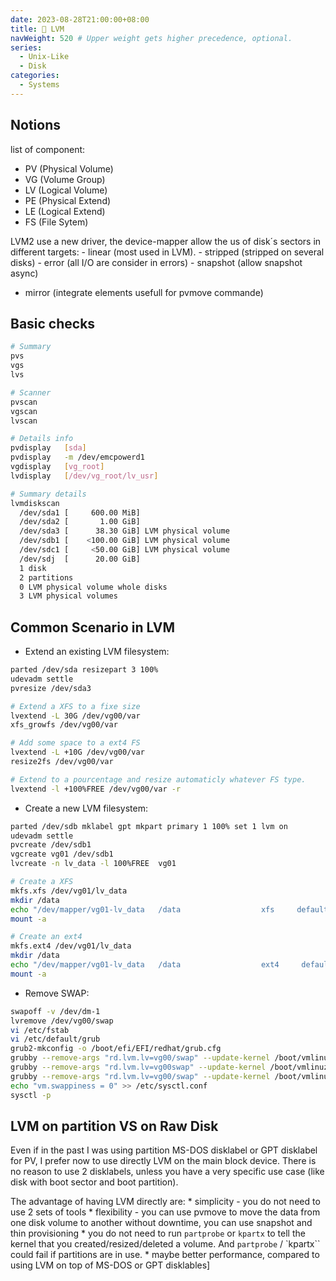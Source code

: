 ```yaml
---
date: 2023-08-28T21:00:00+08:00
title: 🧐 LVM
navWeight: 520 # Upper weight gets higher precedence, optional.
series:
  - Unix-Like
  - Disk
categories:
  - Systems
---
```


## Notions

list of component: 
* PV (Physical Volume) 
* VG (Volume Group) 
* LV (Logical Volume) 
* PE (Physical Extend)
* LE (Logical Extend)
* FS (File Sytem) 

LVM2 use a new driver, the device-mapper allow the us of disk´s sectors in different targets:
	- linear (most used in LVM). 
	- stripped (stripped on several disks)
	- error (all I/O are consider in errors)
	- snapshot (allow snapshot async)
  - mirror (integrate elements usefull for pvmove commande)

## Basic checks 

```bash
# Summary 
pvs
vgs
lvs

# Scanner
pvscan
vgscan
lvscan

# Details info
pvdisplay   [sda]
pvdisplay   -m /dev/emcpowerd1 
vgdisplay   [vg_root]
lvdisplay   [/dev/vg_root/lv_usr]

# Summary details
lvmdiskscan
  /dev/sda1 [     600.00 MiB]
  /dev/sda2 [       1.00 GiB]
  /dev/sda3 [      38.30 GiB] LVM physical volume
  /dev/sdb1 [    <100.00 GiB] LVM physical volume
  /dev/sdc1 [     <50.00 GiB] LVM physical volume
  /dev/sdj  [      20.00 GiB]
  1 disk
  2 partitions
  0 LVM physical volume whole disks
  3 LVM physical volumes
```

## Common Scenario in LVM 

* Extend an existing LVM filesystem:
```bash
parted /dev/sda resizepart 3 100%
udevadm settle
pvresize /dev/sda3

# Extend a XFS to a fixe size 
lvextend -L 30G /dev/vg00/var
xfs_growfs /dev/vg00/var  

# Add some space to a ext4 FS
lvextend -L +10G /dev/vg00/var
resize2fs /dev/vg00/var

# Extend to a pourcentage and resize automaticly whatever FS type.
lvextend -l +100%FREE /dev/vg00/var -r 
```

* Create a new LVM filesystem:
```bash
parted /dev/sdb mklabel gpt mkpart primary 1 100% set 1 lvm on
udevadm settle
pvcreate /dev/sdb1
vgcreate vg01 /dev/sdb1
lvcreate -n lv_data -l 100%FREE  vg01

# Create a XFS
mkfs.xfs /dev/vg01/lv_data
mkdir /data
echo "/dev/mapper/vg01-lv_data   /data                  xfs     defaults        0 0" >>  /etc/fstab 
mount -a 

# Create an ext4
mkfs.ext4 /dev/vg01/lv_data
mkdir /data
echo "/dev/mapper/vg01-lv_data   /data                  ext4     defaults        0 0" >>  /etc/fstab 
mount -a 
```

* Remove SWAP:
```bash
swapoff -v /dev/dm-1
lvremove /dev/vg00/swap
vi /etc/fstab
vi /etc/default/grub
grub2-mkconfig -o /boot/efi/EFI/redhat/grub.cfg
grubby --remove-args "rd.lvm.lv=vg00/swap" --update-kernel /boot/vmlinuz-3.10.0-1160.71.1.el7.x86_64
grubby --remove-args "rd.lvm.lv=vg00swap" --update-kernel /boot/vmlinuz-3.10.0-1160.el7.x86_64
grubby --remove-args "rd.lvm.lv=vg00/swap" --update-kernel /boot/vmlinuz-0-rescue-cd2525c8417d4f798a7e6c371121ef34
echo "vm.swappiness = 0" >> /etc/sysctl.conf
sysctl -p
```


## LVM on partition VS on Raw Disk 
Even if in the past I was using partition MS-DOS disklabel or GPT disklabel for PV, I prefer now to use directly LVM on the main block device. 
There is no reason to use 2 disklabels, unless you have a very specific use case (like disk with boot sector and boot partition).

The advantage of having LVM directly are:
	* simplicity - you do not need to use 2 sets of tools
	* flexibility - you can use pvmove to move the data from one disk volume to another without downtime, you can use snapshot and thin provisioning
	* you do not need to run `partprobe` or `kpartx` to tell the kernel that you created/resized/deleted a volume. 
      And `partprobe` / `kpartx`` could fail if partitions are in use.
    * maybe better performance, compared to using LVM on top of MS-DOS or GPT disklables]